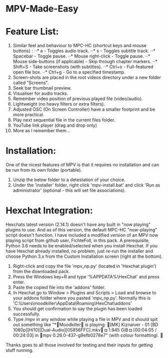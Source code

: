 # MPV-Made-Easy

# Feature List:

1. Similar feel and behaviour to MPC-HC (shortcut keys and mouse buttons) :
⋅⋅* a - Toggles audio track.
⋅⋅* s - Toggles subtitle track.
⋅⋅* Spacebar - Toggle pause.
⋅⋅* Mouse right-click - Toggle pause.
⋅⋅* Mouse side-buttons (if applicable) - Skip through chapter markers.
⋅⋅* Shift+S - Take screenshots (with subtitles).
⋅⋅* Ctrl+o - Full-featured open file box.
⋅⋅* Ctrl+g - Go to a specified timestamp. 
2. Screen-shots are placed in the root videos directory under a new folder called "Screens".
3. Seek bar thumbnail preview.
4. Visualiser for audio tracks.
5. Remember video position of previous played file (video/audio).
6. Lightweight (no heavy filters or extra filters).
7. Adjusted OSC (On Screen Controller) have a smaller footprint and be more practical.
8. Play next sequential file in the current files folder.
9. YouTube link player (drag and drop only)
10. More as I remember them...


# Installation:

One of the nicest features of MPV is that it requires no installation and can be run from its own folder (portable).
1. Unzip the below folder to a detestation of your choice.
2. Under the 'installer' folder, right click 'mpv-install.bat' and click 'Run as administrator' (optional - this will set file associations).


# Hexchat Integration:

Hexchats latest version (2.14.1) doesn't have any built in "now playing" plugins to use. And as of this version, the default MPC-HC "now-playing" script doesn't function. I have included a modified version of an MPV now playing script from github user, FichteFoll, in this pack. A prerequisite, Python 3.6 needs to be enabled/selected when you install Hexchat. If you have Hexchat already installed, no problem, just re-run the installer and choose Python 3.x from the Custom Installation screen (right at the bottom).

1. Right-click and copy the file 'mpv_np.py' (located in 'Hexchat plugin') from the downloaded pack.
2. Press the Windows key+R and type '%APPDATA%\HexChat' and press enter.
3. Paste the copied file into the 'addons' folder.
4. In Hexchat go to Window > Plugins and Scripts > Load and browse to your addons folder where you pasted 'mpv_np.py'. Normally this is 'C:\Users\moodkiller\AppData\Roaming\HexChat\addons'
5. You  should get confirmation to say the plugin has been loaded successfully.
6. Type /mpv in any window while playing a file in MPV and it should spit out something like "*Moodkiller is playing: [MK] Kiznaiver - 01 [BD 1080p][Hi10][Dual-Audio][05856FFC].mkv ◘ 1.945 GiB ◘ [00:04:05 / 00:24:03] in mpv 0.28.0-437-g9efb0278e7" (with colour formatting). 


Thanks goes to all those involved for testing and their inputs for getting stuff running. 
